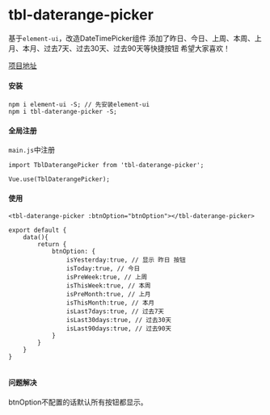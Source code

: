# tbl-daterange-picker
基于`element-ui`，改造DateTimePicker组件
添加了昨日、今日、上周、本周、上月、本月、过去7天、过去30天、过去90天等快捷按钮
希望大家喜欢！

[项目地址](https://github.com/Dspecial/tbl-daterange-picker.git)

#### 安装

```
npm i element-ui -S; // 先安装element-ui
npm i tbl-daterange-picker -S;
```

#### 全局注册

`main.js`中注册

```
import TblDaterangePicker from 'tbl-daterange-picker';

Vue.use(TblDaterangePicker);
```

#### 使用

```
<tbl-daterange-picker :btnOption="btnOption"></tbl-daterange-picker>

export default {
	data(){
		return {
			btnOption: {
				isYesterday:true, // 显示 昨日 按钮
				isToday:true, // 今日
				isPreWeek:true, // 上周
				isThisWeek:true, // 本周
				isPreMonth:true, // 上月
				isThisMonth:true, // 本月
				isLast7days:true, // 过去7天
				isLast30days:true, // 过去30天
				isLast90days:true, // 过去90天
			}
		}
	}
}
	
```

#### 问题解决

btnOption不配置的话默认所有按钮都显示。


